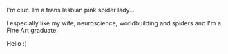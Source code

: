 I'm cluc. Im a trans lesbian pink spider lady...

I especially like my wife, neuroscience, worldbuilding and spiders and I'm a Fine Art graduate.

Hello :)
